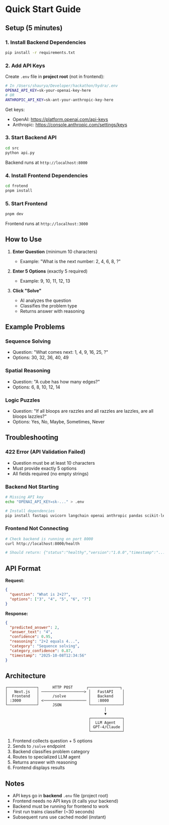 # Quick Start Guide

## Setup (5 minutes)

### 1. Install Backend Dependencies

```bash
pip install -r requirements.txt
```

### 2. Add API Keys

Create `.env` file in **project root** (not in frontend):

```bash
# In /Users/shaurya/Developer/hackathon/hydra/.env
OPENAI_API_KEY=sk-your-openai-key-here
# OR
ANTHROPIC_API_KEY=sk-ant-your-anthropic-key-here
```

Get keys:
- OpenAI: https://platform.openai.com/api-keys
- Anthropic: https://console.anthropic.com/settings/keys

### 3. Start Backend API

```bash
cd src
python api.py
```

Backend runs at `http://localhost:8000`

### 4. Install Frontend Dependencies

```bash
cd frotend
pnpm install
```

### 5. Start Frontend

```bash
pnpm dev
```

Frontend runs at `http://localhost:3000`

## How to Use

1. **Enter Question** (minimum 10 characters)
   - Example: "What is the next number: 2, 4, 6, 8, ?"

2. **Enter 5 Options** (exactly 5 required)
   - Example: 9, 10, 11, 12, 13

3. **Click "Solve"**
   - AI analyzes the question
   - Classifies the problem type
   - Returns answer with reasoning

## Example Problems

### Sequence Solving
- Question: "What comes next: 1, 4, 9, 16, 25, ?"
- Options: 30, 32, 36, 40, 49

### Spatial Reasoning
- Question: "A cube has how many edges?"
- Options: 6, 8, 10, 12, 14

### Logic Puzzles
- Question: "If all bloops are razzles and all razzles are lazzles, are all bloops lazzles?"
- Options: Yes, No, Maybe, Sometimes, Never

## Troubleshooting

### 422 Error (API Validation Failed)
- Question must be at least 10 characters
- Must provide exactly 5 options
- All fields required (no empty strings)

### Backend Not Starting
```bash
# Missing API key
echo "OPENAI_API_KEY=sk-..." > .env

# Install dependencies
pip install fastapi uvicorn langchain openai anthropic pandas scikit-learn python-dotenv
```

### Frontend Not Connecting
```bash
# Check backend is running on port 8000
curl http://localhost:8000/health

# Should return: {"status":"healthy","version":"1.0.0","timestamp":"..."}
```

## API Format

**Request:**
```json
{
  "question": "What is 2+2?",
  "options": ["3", "4", "5", "6", "7"]
}
```

**Response:**
```json
{
  "predicted_answer": 2,
  "answer_text": "4",
  "confidence": 0.95,
  "reasoning": "2+2 equals 4...",
  "category": "Sequence solving",
  "category_confidence": 0.87,
  "timestamp": "2025-10-08T12:34:56"
}
```

## Architecture

```
┌─────────────┐      HTTP POST      ┌──────────────┐
│   Next.js   │ ───────────────────> │   FastAPI    │
│  Frontend   │      /solve          │   Backend    │
│ :3000       │ <─────────────────── │   :8000      │
└─────────────┘      JSON            └──────────────┘
                                            │
                                            ▼
                                     ┌──────────────┐
                                     │  LLM Agent   │
                                     │ GPT-4/Claude │
                                     └──────────────┘
```

1. Frontend collects question + 5 options
2. Sends to `/solve` endpoint
3. Backend classifies problem category
4. Routes to specialized LLM agent
5. Returns answer with reasoning
6. Frontend displays results

## Notes

- API keys go in **backend** `.env` file (project root)
- Frontend needs no API keys (it calls your backend)
- Backend must be running for frontend to work
- First run trains classifier (~30 seconds)
- Subsequent runs use cached model (instant)

